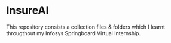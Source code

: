 # InsureAI
This repository consists a collection files & folders which I learnt througthout my Infosys Springboard Virtual Internship.
